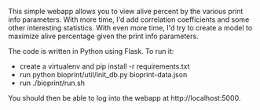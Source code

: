 This simple webapp allows you to view alive percent by the various
print info parameters.  With more time, I'd add correlation coefficients and
some other interesting statistics.  With even more time, I'd try to create
a model to maximize alive percentage given the print info parameters. 

The code is written in Python using Flask.  To run it:
- create a virtualenv and pip install -r requirements.txt
- run python bioprint/util/init_db.py bioprint-data.json
- run ./bioprint/run.sh

You should then be able to log into the webapp at http://localhost:5000.

